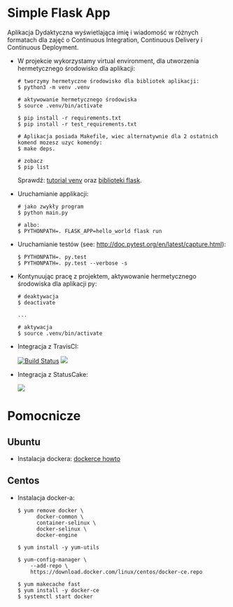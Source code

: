 # Simple Flask App

Aplikacja Dydaktyczna wyświetlająca imię i wiadomość w różnych formatach dla zajęć
o Continuous Integration, Continuous Delivery i Continuous Deployment.

- W projekcie wykorzystamy virtual environment, dla utworzenia hermetycznego środowisko dla aplikacji:

  ```
  # tworzymy hermetyczne środowisko dla bibliotek aplikacji:
  $ python3 -m venv .venv

  # aktywowanie hermetycznego środowiska
  $ source .venv/bin/activate

  $ pip install -r requirements.txt
  $ pip install -r test_requirements.txt

  # Aplikacja posiada Makefile, wiec alternatywnie dla 2 ostatnich komend mozesz uzyc komendy:
  $ make deps.

  # zobacz
  $ pip list
  ```

  Sprawdź: [tutorial venv](https://docs.python.org/3/tutorial/venv.html) oraz [biblioteki flask](http://flask.pocoo.org).

- Uruchamianie applikacji:

  ```
  # jako zwykły program
  $ python main.py

  # albo:
  $ PYTHONPATH=. FLASK_APP=hello_world flask run
  ```

- Uruchamianie testów (see: http://doc.pytest.org/en/latest/capture.html):

  ```
  $ PYTHONPATH=. py.test
  $ PYTHONPATH=. py.test --verbose -s
  ```

- Kontynuując pracę z projektem, aktywowanie hermetycznego środowiska dla aplikacji py:

  ```
  # deaktywacja
  $ deactivate
  ```

  ```
  ...

  # aktywacja
  $ source .venv/bin/activate
  ```

- Integracja z TravisCI:
  
  [![Build Status](https://travis-ci.org/klakor/se_hello_printer_app.svg?branch=master)](https://travis-ci.org/klakor/se_hello_printer_app)
  <a href="https://travis-ci.org/klakor/se_hello_printer_app"><img src="https://travis-ci.org/klakor/se_hello_printer_app.svg?branch=master"></a>
 
 - Integracja z StatusCake:
 
   <a href="https://www.statuscake.com" title="Website Uptime Monitoring"><img src="https://app.statuscake.com/button/index.php?Track=BrHZiXbL3N&Days=1&Design=1" /></a>

# Pomocnicze

## Ubuntu

- Instalacja dockera: [dockerce howto](https://docs.docker.com/install/linux/docker-ce/ubuntu/)

## Centos

- Instalacja docker-a:

  ```
  $ yum remove docker \
        docker-common \
        container-selinux \
        docker-selinux \
        docker-engine

  $ yum install -y yum-utils

  $ yum-config-manager \
      --add-repo \
      https://download.docker.com/linux/centos/docker-ce.repo

  $ yum makecache fast
  $ yum install -y docker-ce
  $ systemctl start docker
  ```
